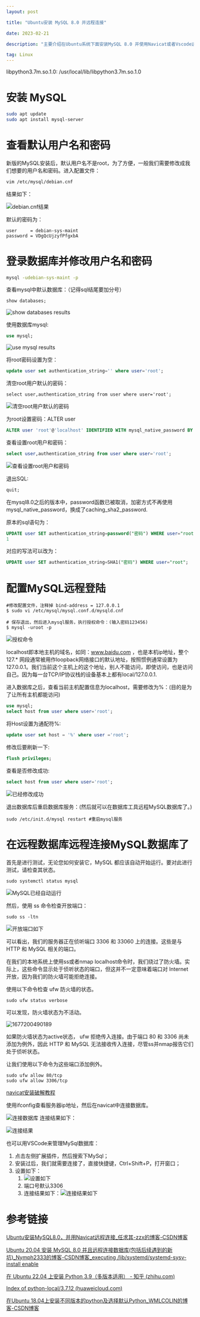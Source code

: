 ```yaml
---
layout: post

title: "Ubuntu安装 MySQL 8.0 并远程连接"

date: 2023-02-21

description: "主要介绍在Ubuntu系统下面安装MySQL 8.0 并使用Navicat或者Vscode远程连接的具体步骤和坑"

tag: Linux
---
```

libpython3.7m.so.1.0: /usr/local/lib/libpython3.7m.so.1.0

# 安装 MySQL

```bash
sudo apt update
sudo apt install mysql-server
```

# 查看默认用户名和密码

新版的MySQL安装后，默认用户名不是root，为了方便，一般我们需要修改成我们想要的用户名和密码。进入配置文件：

```bash
vim /etc/mysql/debian.cnf 
```

结果如下：

![debian.cnf结果](https://cdn.jsdelivr.net/gh/ChanJeunlam/PicgoBed/blogs/pictures/20230224080255.png)

默认的密码为：

```console
user     = debian-sys-maint
password = VDgQcUjzyfPfgxbA
```

# 登录数据库并修改用户名和密码

```bash
mysql -udebian-sys-maint -p
```

查看mysql中默认数据库：（记得sql结尾要加分号）

```sql
show databases;
```

![show databases results](https://cdn.jsdelivr.net/gh/ChanJeunlam/PicgoBed/blogs/pictures/20230224080909.png)

使用数据库mysql:

```sql
use mysql;
```

![use mysql results](https://cdn.jsdelivr.net/gh/ChanJeunlam/PicgoBed/blogs/pictures/20230224081258.png)

将root密码设置为空：

```sql
update user set authentication_string='' where user='root'; 
```

清空root用户默认的密码：

```mysql
select user,authentication_string from user where user='root';
```

![清空root用户默认的密码](https://cdn.jsdelivr.net/gh/ChanJeunlam/PicgoBed/blogs/pictures/20230224082514.png)

为root设置密码：ALTER user

```sql
ALTER user 'root'@'localhost' IDENTIFIED WITH mysql_native_password BY '123456';
```

查看设置root用户和密码：

```sql
select user,authentication_string from user where user='root';
```

![查看设置root用户和密码](https://cdn.jsdelivr.net/gh/ChanJeunlam/PicgoBed/blogs/pictures/20230224083500.png)

退出SQL:

```sql
quit;
```

在mysql8.0之后的版本中，password函数已被取消，加密方式不再使用mysql_native_password，换成了caching_sha2_password.

原本的sql语句为：

```sql
UPDATE user SET authentication_string=password("密码") WHERE user="root";
1
```

对应的写法可以改为：

```sql
UPDATE user SET authentication_string=SHA1("密码") WHERE user="root";
```

# 配置MySQL远程登陆

```shell
#修改配置文件，注释掉 bind-address = 127.0.0.1
$ sudo vi /etc/mysql/mysql.conf.d/mysqld.cnf

# 保存退出，然后进入mysql服务，执行授权命令：(输入密码123456)
$ mysql -uroot -p
```

![授权命令](https://cdn.jsdelivr.net/gh/ChanJeunlam/PicgoBed/blogs/pictures/20230224084410.png)

localhost即本地主机的域名，如同：www.baidu.com ，也是本机ip地址，整个127.* 网段通常被用作loopback网络接口的默认地址，按照惯例通常设置为127.0.0.1。我们当前这个主机上的这个地址，别人不能访问，即使访问，也是访问自己。因为每一台TCP/IP协议栈的设备基本上都有local/127.0.0.1.

进入数据库之后，查看当前主机配置信息为localhost，需要修改为%：(目的是为了让所有主机都能访问)

```sql
use mysql;
select host from user where user='root';
```

将Host设置为通配符%:

```sql
update user set host = '%' where user ='root';
```

修改后要刷新一下:

```sql
flush privileges;
```

查看是否修改成功:

```sql
select host from user where user='root';
```

![已经修改成功](image/2023-02-21-Ubuntu安装MySQL8.0并远程连接/1677199916004.png)

退出数据库后重启数据库服务：(然后就可以在数据库工具远程MySQL数据库了。)

```shell
sudo /etc/init.d/mysql restart #重启mysql服务
```

# 在远程数据库远程连接MySQL数据库了

首先是进行测试，无论您如何安装它，MySQL 都应该自动开始运行。要对此进行测试，请检查其状态。

```shell
sudo systemctl status mysql
```

![MySQL已经自动运行](image/2023-02-21-Ubuntu安装MySQL8.0并远程连接/1677200253300.png)

然后，使用 ss 命令检查开放端口：

```shell
sudo ss -ltn 
```

![开放端口如下](https://cdn.jsdelivr.net/gh/ChanJeunlam/PicgoBed/blogs/pictures/20230224085823.png)

可以看出，我们的服务器正在侦听端口 3306 和 33060 上的连接。这些是与 HTTP 和 MySQL 相关的端口。

在我们的本地系统上使用ss或者nmap localhost命令时，我们绕过了防火墙。实际上，这些命令显示处于侦听状态的端口，但这并不一定意味着端口对 Internet 开放，因为我们的防火墙可能拒绝连接。

使用以下命令检查 ufw 防火墙的状态。

```shell
sudo ufw status verbose
```

可以发现，防火墙状态为不活动。

![1677200490189](image/2023-02-21-Ubuntu安装MySQL8.0并远程连接/1677200490189.png)

如果防火墙状态为active状态， ufw 拒绝传入连接。由于端口 80 和 3306 尚未添加为例外，因此 HTTP 和 MySQL 无法接收传入连接，尽管ss并nmap报告它们处于侦听状态。

让我们使用以下命令为这些端口添加例外。

```shell
sudo ufw allow 80/tcp
sudo ufw allow 3306/tcp
```

[navicat安装破解教程](https://www.jianshu.com/p/9c4c499429da)

使用ifconfig查看服务器ip地址，然后在navicat中连接数据库。

![连接数据库](image/2023-02-21-Ubuntu安装MySQL8.0并远程连接/1677202388976.png)
连接结果如下：

![连接结果](image/2023-02-21-Ubuntu安装MySQL8.0并远程连接/1677202138195.png)

也可以用VSCode来管理MySql数据库：

1. 点击左侧扩展插件，然后搜索下MySql；
2. 安装过后，我们就需要连接了，直接快捷键，Ctrl+Shift+P，打开窗口；
3. 设置如下：
   1. ![设置如下](https://cdn.jsdelivr.net/gh/ChanJeunlam/PicgoBed/blogs/pictures/20230224093459.png)
   2. 端口号默认3306
   3. 连接结果如下：![连接结果如下](https://cdn.jsdelivr.net/gh/ChanJeunlam/PicgoBed/blogs/pictures/20230224093706.png)

# 参考链接

[Ubuntu安装MySQL8.0，并用Navicat远程连接_任求其-zzx的博客-CSDN博客](https://blog.csdn.net/qq_43685040/article/details/108732648)

[Ubuntu 20.04 安装 MySQL 8.0 并且远程连接数据库(包括后续遇到的新坑)_Nymph2333的博客-CSDN博客_executing /lib/systemd/systemd-sysv-install enable](https://blog.csdn.net/u014378628/article/details/118406005)

[在 Ubuntu 22.04 上安装 Python 3.9（多版本适用） - 知乎 (zhihu.com)](https://zhuanlan.zhihu.com/p/506491209)

[Index of python-local/3.7.12 (huaweicloud.com)](https://mirrors.huaweicloud.com/python/3.7.12/)

[在Ubuntu 18.04上安装不同版本的python及选择默认Python_WMLCOLIN的博客-CSDN博客](https://blog.csdn.net/weixin_42919435/article/details/109523985)
